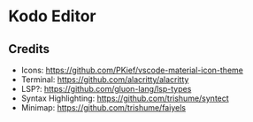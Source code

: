 # Kodo Editor

## Credits

- Icons: <https://github.com/PKief/vscode-material-icon-theme>
- Terminal: <https://github.com/alacritty/alacritty>
- LSP?: <https://github.com/gluon-lang/lsp-types>
- Syntax Highlighting: <https://github.com/trishume/syntect>
- Minimap: <https://github.com/trishume/faiyels>
